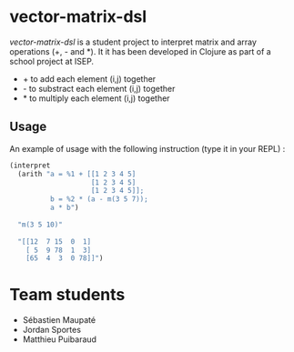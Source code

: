 # vector-matrix-dsl

*vector-matrix-dsl* is a student project to interpret matrix and array operations (+, - and *). It it has been developed in Clojure as part of a school project at ISEP.

- \+ to add each element (i,j) together
- \- to substract each element (i,j) together
- \* to multiply each element (i,j) together

## Usage

An example of usage with the following instruction (type it in your REPL) :

```clojure
(interpret
  (arith "a = %1 + [[1 2 3 4 5]
                    [1 2 3 4 5]
                    [1 2 3 4 5]];
          b = %2 * (a - m(3 5 7));
          a * b")
  
  "m(3 5 10)"
  
  "[[12  7 15  0  1]
    [ 5  9 78  1  3]
    [65  4  3  0 78]]")
```

# Team students

- Sébastien Maupaté
- Jordan Sportes
- Matthieu Puibaraud
